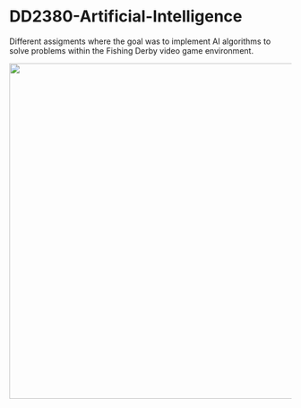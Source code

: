 # DD2380-Artificial-Intelligence

Different assigments where the goal was to implement AI algorithms to solve problems within the Fishing Derby video game environment.

<p align="center">
  <img src="https://kth.kattis.com/problems/kth.ai.search/file/statement/en/img-0001.png" width="600" />
</p>
